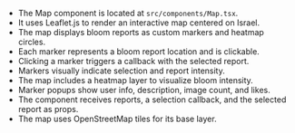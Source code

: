 - The Map component is located at `src/components/Map.tsx`.
- It uses Leaflet.js to render an interactive map centered on Israel.
- The map displays bloom reports as custom markers and heatmap circles.
- Each marker represents a bloom report location and is clickable.
- Clicking a marker triggers a callback with the selected report.
- Markers visually indicate selection and report intensity.
- The map includes a heatmap layer to visualize bloom intensity.
- Marker popups show user info, description, image count, and likes.
- The component receives reports, a selection callback, and the selected report as props.
- The map uses OpenStreetMap tiles for its base layer. 